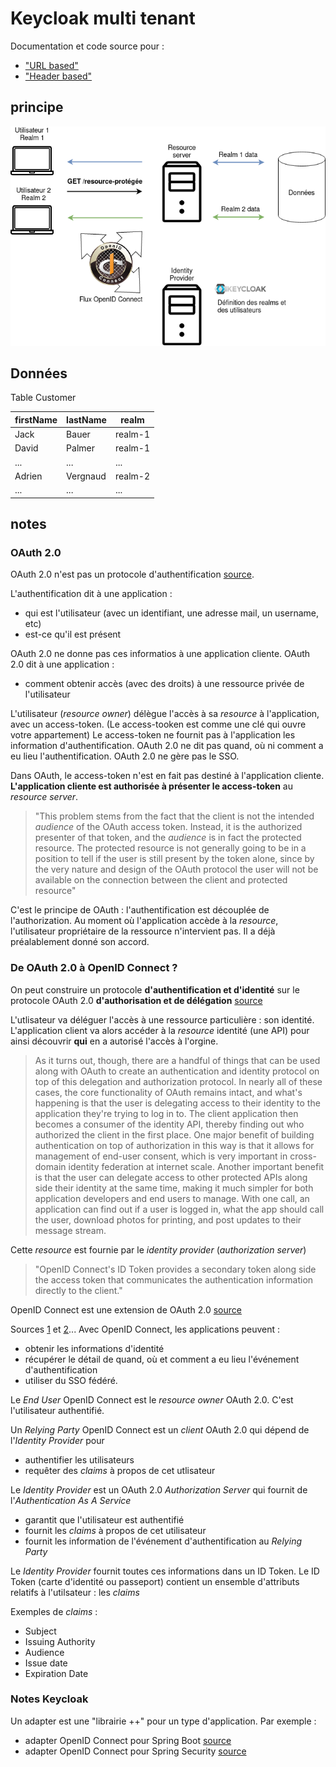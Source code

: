 # Keycloak multi tenant 

Documentation et code source pour :
 * ["URL based"](https://github.com/avergnaud/keycloak-multi-tenant/tree/url-based)
 * ["Header based"](https://github.com/avergnaud/keycloak-multi-tenant/tree/header-based)

## principe

![keycloak-mt-principe](./doc/keycloak-mt-principe.png?raw=true)

## Données

Table Customer

| firstName | lastName | realm |
| ------------- | ------------- | ------------- |
| Jack | Bauer | realm-1 |
| David | Palmer | realm-1 |
| ... | ... | ... |
| Adrien | Vergnaud | realm-2 |
| ... | ... | ... |

## notes

### OAuth 2.0

OAuth 2.0 n'est pas un protocole d'authentification [source](https://oauth.net/articles/authentication/).

L'authentification dit à une application :
* qui est l'utilisateur (avec un identifiant, une adresse mail, un username, etc)
* est-ce qu'il est présent

OAuth 2.0 ne donne pas ces informatios à une application cliente. OAuth 2.0 dit à une application :
* comment obtenir accès (avec des droits) à une ressource privée de l'utilisateur

L'utilisateur (_resource owner_) délègue l'accès à sa _resource_ à l'application, avec un access-token.
(Le access-tooken est comme une clé qui ouvre votre appartement)
Le access-token ne fournit pas à l'application les information d'authentification.
OAuth 2.0 ne dit pas quand, où ni comment a eu lieu l'authentification.
OAuth 2.0 ne gère pas le SSO.

Dans OAuth, le access-token n'est en fait pas destiné à l'application cliente. 
**L'application cliente est authorisée à présenter le access-token** au _resource server_.

> "This problem stems from the fact that the client is not the intended _audience_ of the OAuth access token. Instead, it is 
> the authorized presenter of that token, and the _audience_ is in fact the protected resource. The protected resource is not 
> generally going to be in a position to tell if the user is still present by the token alone, since by the very nature and 
> design of the OAuth protocol the user will not be available on the connection between the client and protected resource"

C'est le principe de OAuth : l'authentification est découplée de l'authorization. Au moment où l'application accède à 
la _resource_, l'utilisateur propriétaire de la ressource n'intervient pas. Il a déjà préalablement donné son accord.

### De OAuth 2.0 à OpenID Connect ?

On peut construire un protocole **d'authentification et d'identité** sur le protocole 
 OAuth 2.0 **d'authorisation et de délégation** [source](https://oauth.net/articles/authentication/)

L'utlisateur va déléguer l'accès à une ressource particulière : son identité. L'application client va alors accéder à 
la _resource_ identité (une API) pour ainsi découvrir **qui** en a autorisé l'accès à l'orgine.

> As it turns out, though, there are a handful of things that can be used along with OAuth to create an authentication and identity 
> protocol on top of this delegation and authorization protocol. In nearly all of these cases, the core functionality of OAuth 
> remains intact, and what's happening is that the user is delegating access to their identity to the application they're trying to log in to. 
> The client application then becomes a consumer of the identity API, thereby finding out who authorized the client in the first place. 
> One major benefit of building authentication on top of authorization in this way is that it allows for management of end-user consent, 
> which is very important in cross-domain identity federation at internet scale. Another important benefit is that the user can 
> delegate access to other protected APIs along side their identity at the same time, making it much simpler for both application developers 
> and end users to manage. With one call, an application can find out if a user is logged in, what the app should call the user, 
> download photos for printing, and post updates to their message stream. 

Cette _resource_ est fournie par le _identity provider_ (_authorization server_)

> "OpenID Connect's ID Token provides a secondary token along side the access token that communicates the authentication information directly to the client."

OpenID Connect est une extension de OAuth 2.0 [source](https://www.keycloak.org/docs/latest/securing_apps/index.html#overview)

Sources [1](https://www.youtube.com/watch?v=6DxRTJN1Ffo) et [2](https://www.youtube.com/watch?v=WVCzv50BslE)...
 Avec OpenID Connect, les applications peuvent :
* obtenir les informations d'identité
* récupérer le détail de quand, où et comment a eu lieu l'événement d'authentification
* utiliser du SSO fédéré.

Le _End User_ OpenID Connect est le _resource owner_ OAuth 2.0. C'est l'utilisateur authentifié.

Un _Relying Party_ OpenID Connect est un _client_ OAuth 2.0 qui dépend de l'_Identity Provider_ pour 
* authentifier les utilisateurs
* requêter des _claims_ à propos de cet utlisateur

Le _Identity Provider_ est un OAuth 2.0 _Authorization Server_ qui fournit de l'_Authentication As A Service_
* garantit que l'utilisateur est authentifié
* fournit les _claims_ à propos de cet utilisateur
* fournit les information de l'événement d'authentification
au _Relying Party_

Le _Identity Provider_ fournit toutes ces informations dans un ID Token.
Le ID Token (carte d'identité ou passeport) contient un ensemble d'attributs relatifs à l'utilsateur : les _claims_

Exemples de _claims_ :
* Subject
* Issuing Authority
* Audience
* Issue date
* Expiration Date

### Notes Keycloak

Un adapter est une "librairie ++" pour un type d'application. Par exemple :
* adapter OpenID Connect pour Spring Boot [source](https://www.keycloak.org/docs/latest/securing_apps/index.html#_spring_boot_adapter)
* adapter OpenID Connect pour Spring Security [source](https://www.keycloak.org/docs/latest/securing_apps/index.html#_spring_security_adapter)
